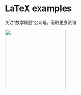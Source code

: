 # LaTeX examples

关注“数学模型”公众号，获取更多资讯

<img src="https://avatars1.githubusercontent.com/u/56642120?s=400&u=f3e60e024541182c64d9dd5e430d4f70531ea9c3&v=4" width="200" hegiht="200" align=center />
